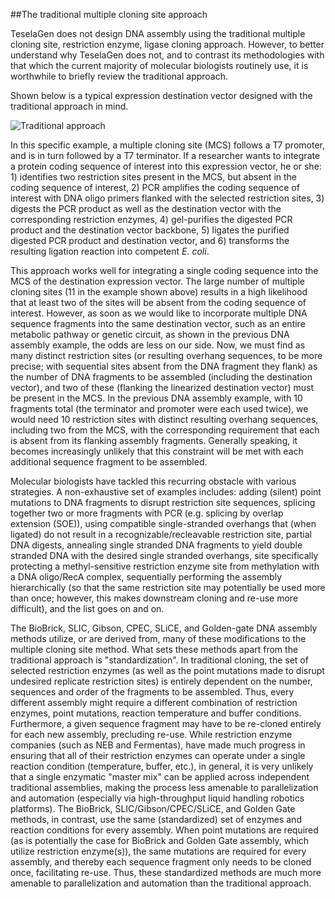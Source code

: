 ##The traditional multiple cloning site approach

TeselaGen does not design DNA assembly using the traditional multiple cloning site, restriction enzyme, ligase cloning approach. However, to better understand why TeselaGen does not, and to contrast its methodologies with that which the current majority of molecular biologists routinely use, it is worthwhile to briefly review the traditional approach.

Shown below is a typical expression destination vector designed with the traditional approach in mind. 

![Traditional approach](https://dl.dropbox.com/s/53vf3orp7pfwn2b/pastedImage0.png)

In this specific example, a multiple cloning site (MCS) follows a T7 promoter, and is in turn followed by a T7 terminator. If a researcher wants to integrate a protein coding sequence of interest into this expression vector, he or she: 1) identifies two restriction sites present in the MCS, but absent in the coding sequence of interest, 2) PCR amplifies the coding sequence of interest with DNA oligo primers flanked with the selected restriction sites, 3) digests the PCR product as well as the destination vector with the corresponding restriction enzymes, 4) gel-purifies the digested PCR product and the destination vector backbone, 5) ligates the purified digested PCR product and destination vector, and 6) transforms the resulting ligation reaction into competent _E. coli_.

This approach works well for integrating a single coding sequence into the MCS of the destination expression vector. The large number of multiple cloning sites (11 in the example shown above) results in a high likelihood that at least two of the sites will be absent from the coding sequence of interest. However, as soon as we would like to incorporate multiple DNA sequence fragments into the same destination vector, such as an entire metabolic pathway or genetic circuit, as shown in the previous DNA assembly example, the odds are less on our side. Now, we must find as many distinct restriction sites (or resulting overhang sequences, to be more precise; with sequential sites absent from the DNA fragment they flank) as the number of DNA fragments to be assembled (including the destination vector), and two of these (flanking the linearized destination vector) must be present in the MCS. In the previous DNA assembly example, with 10 fragments total (the terminator and promoter were each used twice), we would need 10 restriction sites with distinct resulting overhang sequences, including two from the MCS, with the corresponding requirement that each is absent from its flanking assembly fragments. Generally speaking, it becomes increasingly unlikely that this constraint will be met with each additional sequence fragment to be assembled.

Molecular biologists have tackled this recurring obstacle with various strategies. A non-exhaustive set of examples includes: adding (silent) point mutations to DNA fragments to disrupt restriction site sequences, splicing together two or more fragments with PCR (e.g. splicing by overlap extension (SOE)), using compatible single-stranded overhangs that (when ligated) do not result in a recognizable/recleavable restriction site, partial DNA digests, annealing single stranded DNA fragments to yield double stranded DNA with the desired single stranded overhangs, site specifically protecting a methyl-sensitive restriction enzyme site from methylation with a DNA oligo/RecA complex, sequentially performing the assembly hierarchically (so that the same restriction site may potentially be used more than once; however, this makes downstream cloning and re-use more difficult), and the list goes on and on.

The BioBrick, SLIC, Gibson, CPEC, SLiCE, and Golden-gate DNA assembly methods utilize, or are derived from, many of these modifications to the multiple cloning site method. What sets these methods apart from the traditional approach is "standardization". In traditional cloning, the set of selected restriction enzymes (as well as the point mutations made to disrupt undesired replicate restriction sites) is entirely dependent on the number, sequences and order of the fragments to be assembled. Thus, every different assembly might require a different combination of restriction enzymes, point mutations, reaction temperature and buffer conditions. Furthermore, a given sequence fragment may have to be re-cloned entirely for each new assembly, precluding re-use. While restriction enzyme companies (such as NEB and Fermentas), have made much progress in ensuring that all of their restriction enzymes can operate under a single reaction condition (temperature, buffer, etc.), in general, it is very unlikely that a single enzymatic "master mix" can be applied across independent traditional assemblies, making the process less amenable to parallelization and automation (especially via high-throughput liquid handling robotics platforms). The BioBrick, SLIC/Gibson/CPEC/SLiCE, and Golden Gate methods, in contrast, use the same (standardized) set of enzymes and reaction conditions for every assembly. When point mutations are required (as is potentially the case for BioBrick and Golden Gate assembly, which utilize restriction enzyme(s)), the same mutations are required for every assembly, and thereby each sequence fragment only needs to be cloned once, facilitating re-use. Thus, these standardized methods are much more amenable to parallelization and automation than the traditional approach.